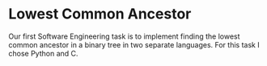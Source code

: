 # Lowest Common Ancestor
Our first Software Engineering task is to implement finding the lowest common ancestor in a binary tree in two separate languages. For this task I chose Python and C.
